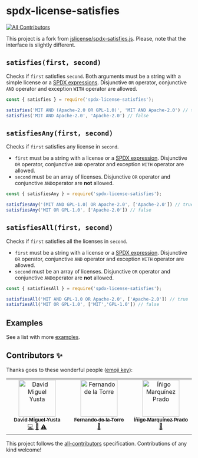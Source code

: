 # spdx-license-satisfies
<!-- ALL-CONTRIBUTORS-BADGE:START - Do not remove or modify this section -->
[![All Contributors](https://img.shields.io/badge/all_contributors-3-orange.svg?style=flat-square)](#contributors-)
<!-- ALL-CONTRIBUTORS-BADGE:END -->

This project is a fork from [jslicense/spdx-satisfies.js](https://github.com/jslicense/spdx-satisfies.js). Please, note that the interface is slightly different.

## `satisfies(first, second)`

Checks if `first` satisfies `second`. Both arguments must be a string with a simple license or a [SPDX expressions](https://spdx.github.io/spdx-spec/v2.3/SPDX-license-expressions/). Disjunctive `OR` operator, conjunctive `AND` operator and exception `WITH` operator are allowed.

```js
const { satisfies } = require('spdx-license-satisfies');

satisfies('MIT AND (Apache-2.0 OR GPL-1.0)', 'MIT AND Apache-2.0') // true
satisfies('MIT AND Apache-2.0', 'Apache-2.0') // false
```

## `satisfiesAny(first, second)`

Checks if `first` satisfies any license in `second`.

- `first` must be a string with a license or a [SPDX expression](https://spdx.github.io/spdx-spec/v2.3/SPDX-license-expressions/). Disjunctive `OR` operator, conjunctive `AND` operator and exception `WITH` operator are allowed.
- `second` must be an array of licenses. Disjunctive `OR` operator and conjunctive `AND`operator are **not** allowed.

```js
const { satisfiesAny } = require('spdx-license-satisfies');

satisfiesAny('(MIT AND GPL-1.0) OR Apache-2.0', ['Apache-2.0']) // true
satisfiesAny('MIT OR GPL-1.0', ['Apache-2.0']) // false
```

## `satisfiesAll(first, second)`

Checks if `first` satisfies all the licenses in `second`.

- `first` must be a string with a license or a [SPDX expression](https://spdx.github.io/spdx-spec/v2.3/SPDX-license-expressions/). Disjunctive `OR` operator, conjunctive `AND` operator and exception `WITH` operator are allowed.
- `second` must be an array of licenses. Disjunctive `OR` operator and conjunctive `AND`operator are **not** allowed.

```js
const { satisfiesAll } = require('spdx-license-satisfies');

satisfiesAll('MIT AND GPL-1.0 OR Apache-2.0', ['Apache-2.0']) // true
satisfiesAll('MIT OR GPL-1.0', ['MIT','GPL-1.0']) // false
```

## Examples

See a list with more [examples](./test/cases.js).

## Contributors ✨

Thanks goes to these wonderful people ([emoji key](https://allcontributors.org/docs/en/emoji-key)):

<!-- ALL-CONTRIBUTORS-LIST:START - Do not remove or modify this section -->
<!-- prettier-ignore-start -->
<!-- markdownlint-disable -->
<table>
  <tbody>
    <tr>
      <td align="center" valign="top" width="14.28%"><a href="https://github.com/neodmy"><img src="https://avatars.githubusercontent.com/u/36865163?v=4?s=100" width="100px;" alt="David Miguel Yusta"/><br /><sub><b>David Miguel Yusta</b></sub></a><br /><a href="https://github.com/onebeyond/spdx-license-satisfies/commits?author=neodmy" title="Code">💻</a> <a href="https://github.com/onebeyond/spdx-license-satisfies/commits?author=neodmy" title="Documentation">📖</a> <a href="https://github.com/onebeyond/spdx-license-satisfies/commits?author=neodmy" title="Tests">⚠️</a></td>
      <td align="center" valign="top" width="14.28%"><a href="https://www.one-beyond.com/"><img src="https://avatars.githubusercontent.com/u/50929081?v=4?s=100" width="100px;" alt="Fernando de la Torre"/><br /><sub><b>Fernando de la Torre</b></sub></a><br /><a href="https://github.com/onebeyond/spdx-license-satisfies/pulls?q=is%3Apr+reviewed-by%3Ananotower" title="Reviewed Pull Requests">👀</a></td>
      <td align="center" valign="top" width="14.28%"><a href="https://github.com/inigomarquinez"><img src="https://avatars.githubusercontent.com/u/25435858?v=4?s=100" width="100px;" alt="Íñigo Marquínez Prado"/><br /><sub><b>Íñigo Marquínez Prado</b></sub></a><br /><a href="https://github.com/onebeyond/spdx-license-satisfies/pulls?q=is%3Apr+reviewed-by%3Ainigomarquinez" title="Reviewed Pull Requests">👀</a></td>
    </tr>
  </tbody>
</table>

<!-- markdownlint-restore -->
<!-- prettier-ignore-end -->

<!-- ALL-CONTRIBUTORS-LIST:END -->

This project follows the [all-contributors](https://github.com/all-contributors/all-contributors) specification. Contributions of any kind welcome!
